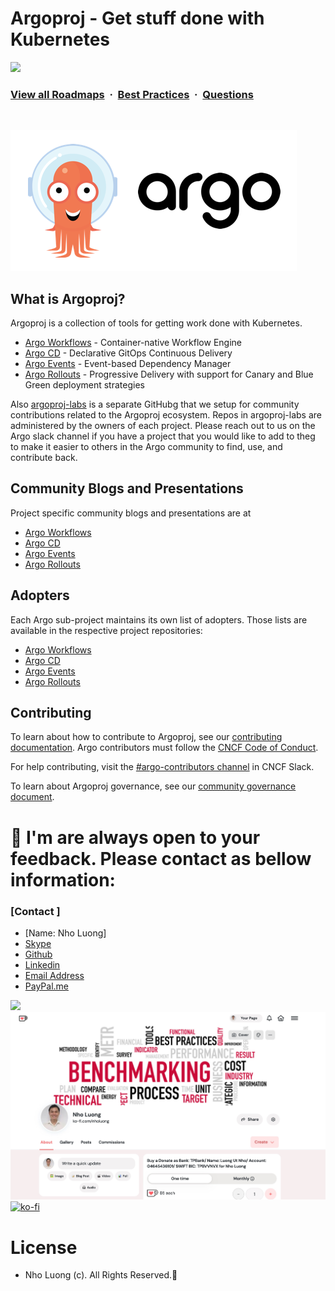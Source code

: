 # Argoproj - Get stuff done with Kubernetes

![](https://i.imgur.com/waxVImv.png)
### [View all Roadmaps](https://github.com/nholuongut/all-roadmaps) &nbsp;&middot;&nbsp; [Best Practices](https://github.com/nholuongut/all-roadmaps/blob/main/public/best-practices/) &nbsp;&middot;&nbsp; [Questions](https://www.linkedin.com/in/nholuong/)
<br/>


![Argo Image](docs/assets/argo.png)

## What is Argoproj?

Argoproj is a collection of tools for getting work done with Kubernetes.
* [Argo Workflows](https://github.com/nholuongut/argo-workflows) - Container-native Workflow Engine
* [Argo CD](https://github.com/nholuongut/argo-cd) - Declarative GitOps Continuous Delivery
* [Argo Events](https://github.com/nholuongut/argo-events) - Event-based Dependency Manager
* [Argo Rollouts](https://github.com/nholuongut/argo-rollouts) - Progressive Delivery with support for Canary and Blue Green deployment strategies

Also [argoproj-labs]() is a separate GitHubg that we setup for community contributions related to the Argoproj ecosystem. Repos in argoproj-labs are administered by the owners of each project. Please reach out to us on the Argo slack channel if you have a project that you would like to add to theg to make it easier to others in the Argo community to find, use, and contribute back.

## Community Blogs and Presentations

Project specific community blogs and presentations are at
* [Argo Workflows](https://github.com/nholuongut/argo-workflows/blob/main/README.md#community-blogs-and-presentations)
* [Argo CD](https://github.com/nholuongut/argo-cd/blob/main/README.md#community-blogs-and-presentations)
* [Argo Events](https://github.com/nholuongut/argo-events/blob/main/README.md#community-blogs-and-presentations)
* [Argo Rollouts](https://github.com/nholuongut/argo-rollouts/blob/main/README.md#community-blogs-and-presentations)

## Adopters

Each Argo sub-project maintains its own list of adopters. Those lists are available in the respective project repositories:
* [Argo Workflows](https://github.com/nholuongut/argo-workflows/blob/main/USERS.md)
* [Argo CD](https://github.com/nholuongut/argo-cd/blob/main/USERS.md)
* [Argo Events](https://github.com/nholuongut/argo-events/blob/main/USERS.md)
* [Argo Rollouts](https://github.com/nholuongut/argo-rollouts/blob/main/USERS.md)

## Contributing

To learn about how to contribute to Argoproj, see our [contributing documentation](community/CONTRIBUTING.md).
Argo contributors must follow the [CNCF Code of Conduct](https://github.com/nholuongut/foundation/blob/main/code-of-conduct.md).

For help contributing, visit the [#argo-contributors channel](https://cloud-native.slack.com/archives/C020XM04CUW) in CNCF Slack.

To learn about Argoproj governance, see our [community governance document](community/GOVERNANCE.md).

# 🚀 I'm are always open to your feedback.  Please contact as bellow information:
### [Contact ]
* [Name: Nho Luong]
* [Skype](luongutnho_skype)
* [Github](https://github.com/nholuongut/)
* [Linkedin](https://www.linkedin.com/in/nholuong/)
* [Email Address](luongutnho@hotmail.com)
* [PayPal.me](https://www.paypal.com/paypalme/nholuongut)

![](https://i.imgur.com/waxVImv.png)
![](Donate.png)
[![ko-fi](https://ko-fi.com/img/githubbutton_sm.svg)](https://ko-fi.com/nholuong)

# License
* Nho Luong (c). All Rights Reserved.🌟
